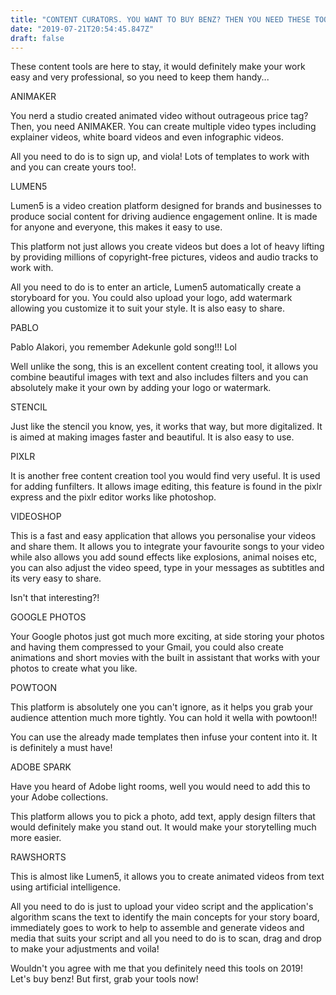 ```yaml
---
title: "CONTENT CURATORS. YOU WANT TO BUY BENZ? THEN YOU NEED THESE TOOLS"
date: "2019-07-21T20:54:45.847Z"
draft: false
---
```

These content tools are here to stay, it would definitely make your work easy and very professional, so you need to keep them handy...

ANIMAKER

You nerd a studio created animated video without outrageous price tag? Then, you need ANIMAKER. You can create multiple video types including explainer videos, white board videos and even infographic videos.

All you need to do is to sign up, and viola! Lots of templates to work with and you can create yours too!.

LUMEN5

Lumen5 is a video creation platform designed for brands and businesses to produce social content for driving audience engagement online. It is made for anyone and everyone, this makes it easy to use.

This platform not just allows you create videos but does a lot of heavy lifting by providing millions of copyright-free pictures, videos and audio tracks to work with.

All you need to do is to enter an article, Lumen5 automatically create a storyboard for you. You could also upload your logo, add watermark allowing you customize it to suit your style. It is also easy to share.

PABLO

Pablo Alakori, you remember Adekunle gold song!!! Lol

Well unlike the song, this is an excellent content creating tool, it allows you combine beautiful images with text and also includes filters and you can absolutely make it your own by adding your logo or watermark.

STENCIL

Just like the stencil you know, yes, it works that way, but more digitalized. It is aimed at making images faster and beautiful. It is also easy to use.

PIXLR

It is another free content creation tool you would find very useful. It is used for adding funfilters. It allows image editing, this feature is found in the pixlr express and the pixlr editor works like photoshop.

VIDEOSHOP

This is a fast and easy application that allows you personalise your videos and share them. It allows you to integrate your favourite songs to your video while also allows you add sound effects like explosions, animal noises etc, you can also adjust the video speed, type in your messages as subtitles and its very easy to share.

Isn't that interesting?!

GOOGLE PHOTOS

Your Google photos just got much more exciting, at side storing your photos and having them compressed to your Gmail, you could also create animations and short movies with the built in assistant that works with your photos to create what you like.

POWTOON

This platform is absolutely one you can't ignore, as it helps you grab your audience attention much more tightly. You can hold it wella with powtoon!!

You can use the already made templates then infuse your content into it. It is definitely a must have!

ADOBE SPARK

Have you heard of Adobe light rooms, well you would need to add this to your Adobe collections.

This platform allows you to pick a photo, add text, apply design filters that would definitely make you stand out. It would make your storytelling much more easier.

RAWSHORTS

This is almost like Lumen5, it allows you to create animated videos from text using artificial intelligence.

All you need to do is just to upload your video script and the application's algorithm scans the text to identify the main concepts for your story board, immediately goes to work to help to assemble and generate videos and media that suits your script and all you need to do is to scan, drag and drop to make your adjustments and voila!

Wouldn't you agree with me that you definitely need this tools on 2019! Let's buy benz! But first, grab your tools now!
